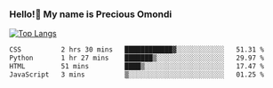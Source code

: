 ### Hello!👋 My name is Precious Omondi 

[![Top Langs](https://github-readme-stats.vercel.app/api/top-langs/?username=Presho99&langs_count=8&theme=dark)](https://github.com/Presho99/github-readme-stats)



<!--START_SECTION:waka-->

```txt
CSS          2 hrs 30 mins   ████████████▓░░░░░░░░░░░░   51.31 %
Python       1 hr 27 mins    ███████▒░░░░░░░░░░░░░░░░░   29.97 %
HTML         51 mins         ████▒░░░░░░░░░░░░░░░░░░░░   17.47 %
JavaScript   3 mins          ▒░░░░░░░░░░░░░░░░░░░░░░░░   01.25 %
```

<!--END_SECTION:waka-->


